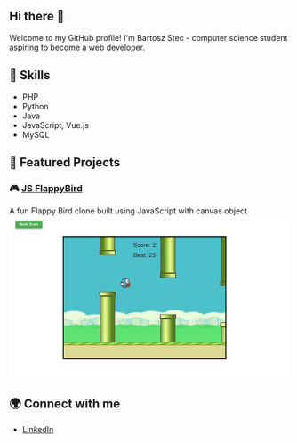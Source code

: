 ## Hi there 👋
Welcome to my GitHub profile! I'm Bartosz Stec - computer science student aspiring to become a web developer.

## 🚀 Skills
- PHP
- Python
- Java
- JavaScript, Vue.js
- MySQL

## 📂 Featured Projects

### 🎮 [JS FlappyBird](https://github.com/wrzoskiewicz/JS-FlappyBird)
A fun Flappy Bird clone built using JavaScript with canvas object
![Flappy Bird Gameplay](./assets/flappy.jpg)

## 🌍 Connect with me
- [LinkedIn](https://linkedin.com/in/)






<!--
**wrzoskiewicz/wrzoskiewicz** is a ✨ _special_ ✨ repository because its `README.md` (this file) appears on your GitHub profile.

Here are some ideas to get you started:

- 🔭 I’m currently working on ...
- 🌱 I’m currently learning ...
- 👯 I’m looking to collaborate on ...
- 🤔 I’m looking for help with ...
- 💬 Ask me about ...
- 📫 How to reach me: ...
- 😄 Pronouns: ...
- ⚡ Fun fact: ...
-->
